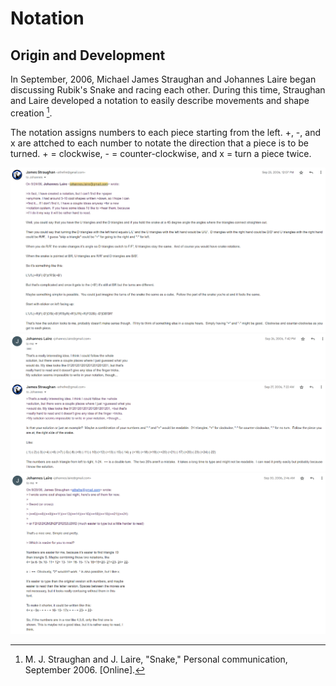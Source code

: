 # Notation

## Origin and Development

In September, 2006, Michael James Straughan and Johannes Laire began discussing Rubik's Snake and racing each other. During this time, Straughan and Laire developed a notation to easily describe movements and shape creation [^1].

The notation assigns numbers to each piece starting from the left. +, -, and x are attched to each number to notate the direction that a piece is to be turned. + = clockwise, - = counter-clockwise, and x = turn a piece twice.

![](img/Notation/Notation1.png)
![](img/Notation/Notation2.png)
![](img/Notation/Notation3.png)
![](img/Notation/Notation4.png)

[^1]: M. J. Straughan and J. Laire, "Snake," Personal communication, September 2006. [Online].